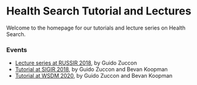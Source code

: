 # Health Search Tutorial and Lectures

Welcome to the homepage for our tutorials and lecture series on Health Search.

### Events

* [Lecture series at RUSSIR 2018](http://ielab.io/russir2018-health-search-tutorial/), by Guido Zuccon
* [Tutorial at SIGIR 2018](http://ielab.io/sigir2018-health-search-tutorial/), by Guido Zuccon and Bevan Koopman
* [Tutorial at WSDM 2020](https://github.com/ielab/health-search-tutorial/tree/wsdm2019), by Guido Zuccon and Bevan Koopman
